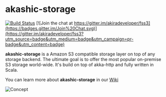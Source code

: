 # akashic-storage

[![Build Status](https://travis-ci.org/akiradeveloper/akashic-storage.svg)](https://travis-ci.org/akiradeveloper/akashic-storage)
[![Join the chat at https://gitter.im/akiradeveloper/fss3](https://badges.gitter.im/Join%20Chat.svg)](https://gitter.im/akiradeveloper/fss3?utm_source=badge&utm_medium=badge&utm_campaign=pr-badge&utm_content=badge)

**akashic-storage** is a Amazon S3 compatible storage layer on top of any storage backend. The ultimate goal is to offer the most popular on-premise S3 storage world-wide. It's build on top of akka-http and fully written in Scala.

You can learn more about **akashic-storage** in our [Wiki](https://github.com/akiradeveloper/akashic-storage/wiki)

![Concept](https://rawgit.com/akiradeveloper/akashic-storage/develop/concept.svg)

